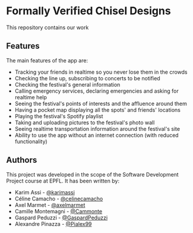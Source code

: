 # Formally Verified Chisel Designs

This repository contains our work

## Features

The main features of the app are:

- Tracking your friends in realtime so you never lose them in the crowds
- Checking the line up, subscribing to concerts to be notified
- Checking the festival's general information
- Calling emergency services, declaring emergencies and asking for realtime help
- Seeing the festival's points of interests and the affluence around them
- Having a pocket map displaying all the spots' and friends' locations
- Playing the festival's Spotify playlist
- Taking and uploading pictures to the festival's photo wall
- Seeing realtime transportation information around the festival's site
- Ability to use the app without an internet connection (with reduced functionality)

## Authors

This project was developed in the scope of the Software Development Project course at EPFL. It has been written by:

- Karim Assi - [@karimassi](https://github.com/karimassi)
- Céline Camacho - [@celinecamacho](https://github.com/celinecamacho)
- Axel Marmet - [@axelmarmet](https://github.com/axelmarmet)
- Camille Montemagni - [@Cammonte](https://github.com/Cammonte)
- Gaspard Peduzzi - [@GaspardPeduzzi](https://github.com/gpeduzzi)
- Alexandre Pinazza - [@Pialex99](https://github.com/Pialex99)